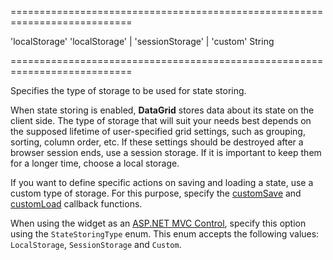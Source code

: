 <!--**
/*-------------------------------------------
    Auto-generated file. Do not modify.
-------------------------------------------

**-->
===========================================================================
<!--default-->'localStorage'<!--/default-->
<!--acceptValues-->'localStorage' | 'sessionStorage' | 'custom'<!--/acceptValues-->
<!--type-->String<!--/type-->
===========================================================================

<!--shortDescription-->
Specifies the type of storage to be used for state storing.
<!--/shortDescription-->

<!--fullDescription-->
When state storing is enabled, **DataGrid** stores data about its state on the client side. The type of storage that will suit your needs best depends on the supposed lifetime of user-specified grid settings, such as grouping, sorting, column order, etc. If these settings should be destroyed after a browser session ends, use a session storage. If it is important to keep them for a longer time, choose a local storage.

If you want to define specific actions on saving and loading a state, use a custom type of storage. For this purpose, specify the [customSave](/Documentation/ApiReference/UI_Widgets/dxDataGrid/Configuration/stateStoring/#customSave) and [customLoad](/Documentation/ApiReference/UI_Widgets/dxDataGrid/Configuration/stateStoring/#customLoad) callback functions.

When using the widget as an [ASP.NET MVC Control](/Documentation/Guide/ASP.NET_MVC_Controls/Fundamentals/), specify this option using the `StateStoringType` enum. This enum accepts the following values: `LocalStorage`, `SessionStorage` and `Custom`.
<!--/fullDescription-->